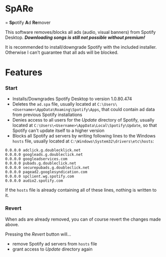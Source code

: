 # SpARe
= **Sp**otify **A**d **Re**mover

This software removes/blocks all ads (audio, visual banners) from Spotify Desktop. ***Downloading songs is still not possible without premium!***

It is recommended to install/downgrade Spotify with the included installer. Otherwise I can't guarantee that all ads will be blocked.

# Features

### Start

- Installs/Downgrades Spotify Desktop to version 1.0.80.474
- Deletes the `ad.spa` file, usually located at `C:\Users\<Username>\AppData\Roaming\Spotify\Apps`, that could contain ad data from previous Spotify installations
- Denies access to all users for the *Update* directory of Spotify, usually located at `C:\Users\<Username>\AppData\Local\Spotify\Update`, 
so that Spotify can't update itself to a higher version
- Blocks all Spotify ad servers by writing following lines to the Windows `hosts` file, usually located at `C:\Windows\System32\drivers\etc\hosts`:

```
0.0.0.0 adclick.g.doublecklick.net
0.0.0.0 googleads.g.doubleclick.net
0.0.0.0 googleadservices.com
0.0.0.0 pubads.g.doubleclick.net
0.0.0.0 securepubads.g.doubleclick.net
0.0.0.0 pagead2.googlesyndication.com
0.0.0.0 spclient.wg.spotify.com
0.0.0.0 audio2.spotify.com
```

If the `hosts` file is already containing all of these lines, nothing is written to it.

### Revert

When ads are already removed, you can of course revert the changes made above.

Pressing the *Revert* button will...
- remove Spotify ad servers from `hosts` file
- grant access to *Update* directory again
